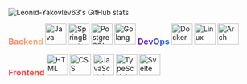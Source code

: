 ![Leonid-Yakovlev63's GitHub stats](https://github-readme-stats.vercel.app/api?username=Leonid-Yakovlev63&show_icons=true&theme=radical)

<div>
    <p></p> 
    <h3 style="background: linear-gradient(90deg, #FF7E5F, #FEB47B); -webkit-background-clip: text; -webkit-text-fill-color: transparent; display: inline-block;">Backend</h3>
    <a href="https://www.java.com" target="_blank" rel="noopener noreferrer"> <img alt="Java" height="42px" src="https://cdn.jsdelivr.net/gh/devicons/devicon/icons/java/java-original.svg" /></a>
    <a href="https://spring.io" target="_blank" rel="noopener noreferrer"> <img alt="SpringBoot" height="42px" src="https://cdn.jsdelivr.net/gh/devicons/devicon/icons/spring/spring-original-wordmark.svg" /></a>
    <a href="https://www.postgresql.org/" target="_blank" rel="noopener noreferrer"> <img alt="PostgreSQL" height="42px" src="https://cdn.jsdelivr.net/gh/devicons/devicon/icons/postgresql/postgresql-original.svg" /></a>  
    <a href="https://golang.org/" target="_blank" rel="noopener noreferrer"> <img alt="Golang" height="42px" src="https://cdn.jsdelivr.net/gh/devicons/devicon/icons/go/go-original.svg" /></a>
    <h3 style="background: linear-gradient(90deg, #6A11CB, #2575FC); -webkit-background-clip: text; -webkit-text-fill-color: transparent; display: inline-block;">DevOps</h3>
    <a href="https://www.docker.com/" target="_blank" rel="noopener noreferrer"> <img alt="Docker" height="42px" src="https://cdn.jsdelivr.net/gh/devicons/devicon/icons/docker/docker-original.svg" /></a>
    <a href="https://www.linux.org/" target="_blank" rel="noopener noreferrer"> <img alt="Linux" height="42px" src="https://cdn.jsdelivr.net/gh/devicons/devicon@latest/icons/linux/linux-original.svg" /></a>
    <a href="https://archlinux.org/" target="_blank" rel="noopener noreferrer"> <img alt="Arch" height="42px" src="https://cdn.jsdelivr.net/gh/devicons/devicon@latest/icons/archlinux/archlinux-original.svg" /></a>
    <h3 style="background: linear-gradient(90deg, #FF416C, #FF4B2B); -webkit-background-clip: text; -webkit-text-fill-color: transparent; display: inline-block;">Frontend</h3>
    <a href="https://developer.mozilla.org/en-US/docs/Web/HTML" target="_blank" rel="noopener noreferrer"> <img alt="HTML" height="42px" src="https://cdn.jsdelivr.net/gh/devicons/devicon/icons/html5/html5-original.svg" /></a>
    <a href="https://developer.mozilla.org/en-US/docs/Web/CSS" target="_blank" rel="noopener noreferrer"> <img alt="CSS" height="42px" src="https://cdn.jsdelivr.net/gh/devicons/devicon/icons/css3/css3-original.svg" /></a>
    <a href="https://developer.mozilla.org/en-US/docs/Web/JavaScript" target="_blank" rel="noopener noreferrer"> <img alt="JavaScript" height="42px" src="https://cdn.jsdelivr.net/gh/devicons/devicon/icons/javascript/javascript-original.svg" /></a>
    <a href="https://www.typescriptlang.org/" target="_blank" rel="noopener noreferrer"> <img alt="TypeScript" height="42px" src="https://cdn.jsdelivr.net/gh/devicons/devicon/icons/typescript/typescript-original.svg" /></a>
    <a href="https://svelte.dev/" target="_blank" rel="noopener noreferrer"> <img alt="Svelte" height="42px" src="https://cdn.jsdelivr.net/gh/devicons/devicon/icons/svelte/svelte-original.svg" /></a>
</div>
